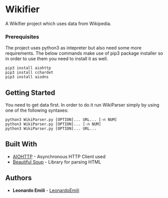 # Wikifier

A Wikifier project which uses data from Wikipedia.

### Prerequisites

The project uses python3 as intepreter but also need some more requirements. The below commands make use of pip3 package installer so in order to use them you need to install it as well.

```
pip3 install aiohttp
pip3 install cchardet
pip3 install aiodns
```

## Getting Started

You need to get data first. In order to do it run WikiParser simply by using one of the following syntaxes:

```
python3 WikiParser.py [OPTION]... URL... [-n NUM]
python3 WikiParser.py [OPTION]... [-n NUM]
python3 WikiParser.py [OPTION]... URL...
```

## Built With

* [AIOHTTP](https://docs.aiohttp.org/en/stable/index.html) - Asynchronous HTTP Client used
* [Beautiful Soup](https://www.crummy.com/software/BeautifulSoup/bs4/doc/) - Library for parsing HTML

## Authors

* **Leonardo Emili** - [LeonardoEmili](https://github.com/LeonardoEmili)

